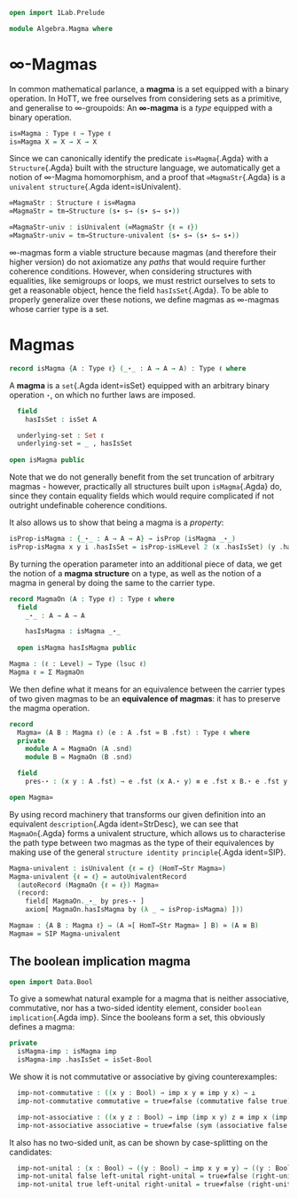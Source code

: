 ```agda
open import 1Lab.Prelude

module Algebra.Magma where
```

<!--
```agda
private variable
  ℓ ℓ₁ : Level
  A : Type ℓ
```
-->

# ∞-Magmas

In common mathematical parlance, a **magma** is a set equipped with a
binary operation. In HoTT, we free ourselves from considering sets as a
primitive, and generalise to ∞-groupoids: An **∞-magma** is a _type_
equipped with a binary operation.

```agda
is∞Magma : Type ℓ → Type ℓ
is∞Magma X = X → X → X
```

Since we can canonically identify the predicate `is∞Magma`{.Agda} with a
`Structure`{.Agda} built with the structure language, we automatically
get a notion of ∞-Magma homomorphism, and a proof that
`∞MagmaStr`{.Agda} is a `univalent structure`{.Agda ident=isUnivalent}.

```agda
∞MagmaStr : Structure ℓ is∞Magma
∞MagmaStr = tm→Structure (s∙ s→ (s∙ s→ s∙))

∞MagmaStr-univ : isUnivalent (∞MagmaStr {ℓ = ℓ})
∞MagmaStr-univ = tm→Structure-univalent (s∙ s→ (s∙ s→ s∙))
```

∞-magmas form a viable structure because magmas (and therefore their
higher version) do not axiomatize any _paths_ that would require
further coherence conditions. However, when considering structures with
equalities, like semigroups or loops, we must restrict ourselves to sets
to get a reasonable object, hence the field `hasIsSet`{.Agda}.
To be able to properly generalize over these notions, we define magmas
as ∞-magmas whose carrier type is a set.

# Magmas
```agda
record isMagma {A : Type ℓ} (_⋆_ : A → A → A) : Type ℓ where
```

A **magma** is a `set`{.Agda ident=isSet} equipped with an arbitrary
binary operation `⋆`, on which no further laws are imposed. 

```agda
  field
    hasIsSet : isSet A

  underlying-set : Set ℓ
  underlying-set = _ , hasIsSet
    
open isMagma public
```
    
Note that we do not generally benefit from the set truncation of
arbitrary magmas - however, practically all structures built upon
`isMagma`{.Agda} do, since they contain equality fields which would
require complicated if not outright undefinable coherence conditions.

It also allows us to show that being a magma is a _property_:

```agda
isProp-isMagma : {_⋆_ : A → A → A} → isProp (isMagma _⋆_)
isProp-isMagma x y i .hasIsSet = isProp-isHLevel 2 (x .hasIsSet) (y .hasIsSet) i
```

By turning the operation parameter into an additional piece of data, we
get the notion of a **magma structure** on a type, as well as the
notion of a magma in general by doing the same to the carrier type.

```agda
record MagmaOn (A : Type ℓ) : Type ℓ where
  field
    _⋆_ : A → A → A

    hasIsMagma : isMagma _⋆_
    
  open isMagma hasIsMagma public

Magma : (ℓ : Level) → Type (lsuc ℓ)
Magma ℓ = Σ MagmaOn
```

We then define what it means for an equivalence between the carrier
types of two given magmas to be an **equivalence of magmas**: it has to
preserve the magma operation.

```agda
record
  Magma≃ (A B : Magma ℓ) (e : A .fst ≃ B .fst) : Type ℓ where
  private
    module A = MagmaOn (A .snd)
    module B = MagmaOn (B .snd)

  field
    pres-⋆ : (x y : A .fst) → e .fst (x A.⋆ y) ≡ e .fst x B.⋆ e .fst y

open Magma≃
```

By using record machinery that transforms our given definition into an
equivalent `description`{.Agda ident=StrDesc}, we can see that
`MagmaOn`{.Agda} forms a univalent structure, which allows us to
characterise the path type between two magmas as the type of their
equivalences by making use of the general
`structure identity principle`{.Agda ident=SIP}.

```agda
Magma-univalent : isUnivalent {ℓ = ℓ} (HomT→Str Magma≃)
Magma-univalent {ℓ = ℓ} = autoUnivalentRecord
  (autoRecord (MagmaOn {ℓ = ℓ}) Magma≃
  (record:
    field[ MagmaOn._⋆_ by pres-⋆ ]
    axiom[ MagmaOn.hasIsMagma by (λ _ → isProp-isMagma) ]))

Magma≡ : {A B : Magma ℓ} → (A ≃[ HomT→Str Magma≃ ] B) ≃ (A ≡ B)
Magma≡ = SIP Magma-univalent
```

## The boolean implication magma

```agda
open import Data.Bool
```

To give a somewhat natural example for a magma that is neither
associative, commutative, nor has a two-sided identity element,
consider `boolean implication`{.Agda imp}. Since the booleans form a
set, this obviously defines a magma: 

```agda
private 
  isMagma-imp : isMagma imp
  isMagma-imp .hasIsSet = isSet-Bool
```

We show it is not commutative or associative by giving counterexamples:

```agda
  imp-not-commutative : ((x y : Bool) → imp x y ≡ imp y x) → ⊥
  imp-not-commutative commutative = true≠false (commutative false true)

  imp-not-associative : ((x y z : Bool) → imp (imp x y) z ≡ imp x (imp y z)) → ⊥
  imp-not-associative associative = true≠false (sym (associative false false false))
```

It also has no two-sided unit, as can be shown by case-splitting 
on the candidates:

```agda
  imp-not-unital : (x : Bool) → ((y : Bool) → imp x y ≡ y) → ((y : Bool) → imp y x ≡ y) → ⊥
  imp-not-unital false left-unital right-unital = true≠false (right-unital false)
  imp-not-unital true left-unital right-unital = true≠false (right-unital false)
```

